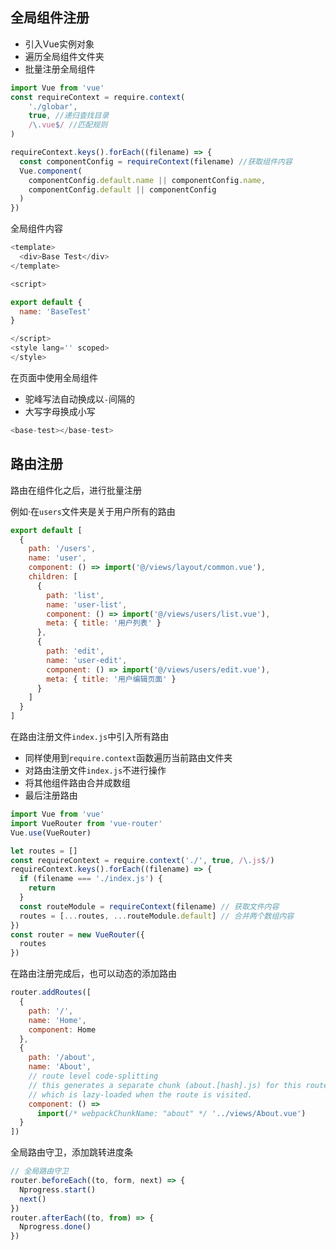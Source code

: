 ## 全局组件注册



+ 引入Vue实例对象
+ 遍历全局组件文件夹
+ 批量注册全局组件

```javascript
import Vue from 'vue'
const requireContext = require.context(
    './globar', 
    true, //递归查找目录
    /\.vue$/ //匹配规则
)

requireContext.keys().forEach((filename) => {
  const componentConfig = requireContext(filename) //获取组件内容
  Vue.component(
    componentConfig.default.name || componentConfig.name,
    componentConfig.default || componentConfig
  )
})

```



全局组件内容

```javascript
<template>
  <div>Base Test</div>
</template>

<script>

export default {
  name: 'BaseTest'
}

</script>
<style lang='' scoped>
</style>

```



在页面中使用全局组件

+ 驼峰写法自动换成以`-`间隔的
+ 大写字母换成小写

````javascript
<base-test></base-test>
````





## 路由注册

路由在组件化之后，进行批量注册

例如·在`users`文件夹是关于用户所有的路由

```javascript
export default [
  {
    path: '/users',
    name: 'user',
    component: () => import('@/views/layout/common.vue'),
    children: [
      {
        path: 'list',
        name: 'user-list',
        component: () => import('@/views/users/list.vue'),
        meta: { title: '用户列表' }
      },
      {
        path: 'edit',
        name: 'user-edit',
        component: () => import('@/views/users/edit.vue'),
        meta: { title: '用户编辑页面' }
      }
    ]
  }
]

```

在路由注册文件`index.js`中引入所有路由

+ 同样使用到`require.context`函数遍历当前路由文件夹
+ 对路由注册文件`index.js`不进行操作
+ 将其他组件路由合并成数组
+ 最后注册路由

```javascript
import Vue from 'vue'
import VueRouter from 'vue-router'
Vue.use(VueRouter)

let routes = []
const requireContext = require.context('./', true, /\.js$/)
requireContext.keys().forEach((filename) => {
  if (filename === './index.js') {
    return
  }
  const routeModule = requireContext(filename) // 获取文件内容
  routes = [...routes, ...routeModule.default] // 合并两个数组内容
})
const router = new VueRouter({
  routes
})
```



在路由注册完成后，也可以动态的添加路由

```javascript
router.addRoutes([
  {
    path: '/',
    name: 'Home',
    component: Home
  },
  {
    path: '/about',
    name: 'About',
    // route level code-splitting
    // this generates a separate chunk (about.[hash].js) for this route
    // which is lazy-loaded when the route is visited.
    component: () =>
      import(/* webpackChunkName: "about" */ '../views/About.vue')
  }
])

```

全局路由守卫，添加跳转进度条

```javascript
// 全局路由守卫
router.beforeEach((to, form, next) => {
  Nprogress.start()
  next()
})
router.afterEach((to, from) => {
  Nprogress.done()
})

```

